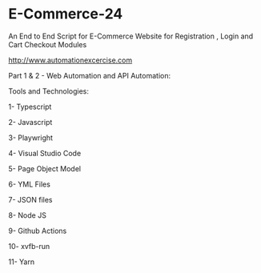 # E-Commerce-24

An End to End Script for E-Commerce Website for Registration , Login and Cart Checkout Modules

http://www.automationexcercise.com

Part 1 & 2 - Web Automation and API Automation:

Tools and Technologies:

1- Typescript

2- Javascript

3- Playwright

4- Visual Studio Code

5- Page Object Model

6- YML Files

7- JSON files

8- Node JS

9- Github Actions

10- xvfb-run

11- Yarn
